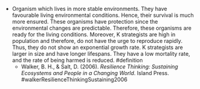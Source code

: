 - Organism which lives in more stable environments. They have favourable living environmental conditions. Hence, their survival is much more ensured. These organisms have protection since the environmental changes are predictable. Therefore, these organisms are ready for the living conditions. Moreover, K strategists are high in population and therefore, do not have the urge to reproduce rapidly. Thus, they do not show an exponential growth rate. K strategists are larger in size and have longer lifespans. They have a low mortality rate, and the rate of being harmed is reduced. #definition
	- Walker, B. H., & Salt, D. (2006). _Resilience Thinking: Sustaining Ecosystems and People in a Changing World_. Island Press. #walkerResilienceThinkingSustaining2006